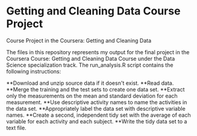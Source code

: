 # Getting and Cleaning Data Course Project
Course Project in the Coursera: Getting and Cleaning Data

The files in this repository represents my output for the final project in the Coursera Course: Getting and Cleaning Data Course under the Data Science specialization track. The run_analysis.R script contains the following instructions:

**Download and unzip source data if it doesn't exist.
**Read data.
**Merge the training and the test sets to create one data set.
**Extract only the measurements on the mean and standard deviation for each measurement.
**Use descriptive activity names to name the activities in the data set.
**Appropriately label the data set with descriptive variable names.
**Create a second, independent tidy set with the average of each variable for each activity and each subject.
**Write the tidy data set to a text file.
